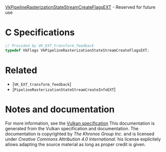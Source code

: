 [VkPipelineRasterizationStateStreamCreateFlagsEXT](https://www.khronos.org/registry/vulkan/specs/1.3-extensions/man/html/VkPipelineRasterizationStateStreamCreateFlagsEXT.html) - Reserved for future use

# C Specifications
```c
// Provided by VK_EXT_transform_feedback
typedef VkFlags VkPipelineRasterizationStateStreamCreateFlagsEXT;
```

# Related
- [`VK_EXT_transform_feedback`]
- [`PipelineRasterizationStateStreamCreateInfoEXT`]

# Notes and documentation
For more information, see the [Vulkan specification](https://www.khronos.org/registry/vulkan/specs/1.3-extensions/html/vkspec.html)
This documentation is generated from the Vulkan specification and documentation.
The documentation is copyrighted by *The Khronos Group Inc.* and is licensed under *Creative Commons Attribution 4.0 International*.
his license explicitely allows adapting the source material as long as proper credit is given.
        